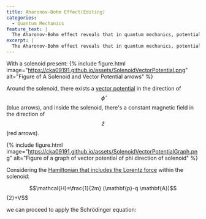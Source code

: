 ```yaml
---
title: Aharonov-Bohm Effect(Editing)
categories:
  - Quantum Mechanics
feature_text: |
  The Aharonov-Bohm effect reveals that in quantum mechanics, potentials have a real effect on charged particles, even in regions where there are no electromagnetic fields or forces acting. This stands in contrast to classical physics, which does not attribute any physical significance to potentials in the absence of fields.
excerpt: |
  The Aharonov-Bohm effect reveals that in quantum mechanics, potentials have a real effect on charged particles, even in regions where there are no electromagnetic fields or forces acting. This stands in contrast to classical physics, which does not attribute any physical significance to potentials in the absence of fields.
---
```



With a solenoid present:
{% include figure.html image="https://cka09191.github.io/assets/SolenoidVectorPotential.png" alt="Figure of A Solenoid and Vector Potential arrows" %}

Around the solenoid, there exists a [vector potential](https://cka09191.github.io/Fundamental-Concepts-in-Electromagnetics) in the direction of $$\widehat\phi$$(blue arrows), and inside the solenoid, there's a constant magnetic field in the direction of $$\widehat z$$(red arrows).

{% include figure.html image="https://cka09191.github.io/assets/SolenoidVectorPotentialGraph.png" alt="Figure of a graph of vector potential of phi direction of solenoid" %}

Considering the [Hamiltonian that includes the Lorentz force](https://cka09191.github.io/Fundamental-Concepts-in-Electromagnetics) within the solenoid:

$$\mathcal{H}=\frac{1}{2m} (\mathbf{p}-q \mathbf{A})$${2}+V$$

we can proceed to apply the Schrödinger equation:
